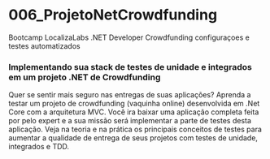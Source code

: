 # 006_ProjetoNetCrowdfunding

Bootcamp LocalizaLabs .NET Developer Crowdfunding configuraçoes e testes automatizados

### Implementando sua stack de testes de unidade e integrados em um projeto .NET de Crowdfunding

Quer se sentir mais seguro nas entregas de suas aplicações? Aprenda a testar um projeto de crowdfunding (vaquinha online) desenvolvida em .Net Core com a arquitetura MVC. Você ira baixar uma aplicação completa feita por pelo expert e a sua missão será implementar a parte de testes desta aplicação. Veja na teoria e na prática os principais conceitos de testes para aumentar a qualidade de entrega de seus projetos com testes de unidade, integrados e TDD.

